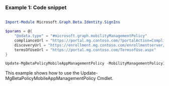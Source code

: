 ### Example 1: Code snippet

```powershell

Import-Module Microsoft.Graph.Beta.Identity.SignIns

$params = @{
	"@odata.type" = "#microsoft.graph.mobilityManagementPolicy"
	complianceUrl = "https://portal.mg.contoso.com/?portalAction=Compliance"
	discoveryUrl = "https://enrollment.mg.contoso.com/enrollmentserver/discovery.svc"
	termsOfUseUrl = "https://portal.mg.contoso.com/TermsofUse.aspx"
}

Update-MgBetaPolicyMobileAppManagementPolicy -MobilityManagementPolicyId $mobilityManagementPolicyId -BodyParameter $params

```
This example shows how to use the Update-MgBetaPolicyMobileAppManagementPolicy Cmdlet.

